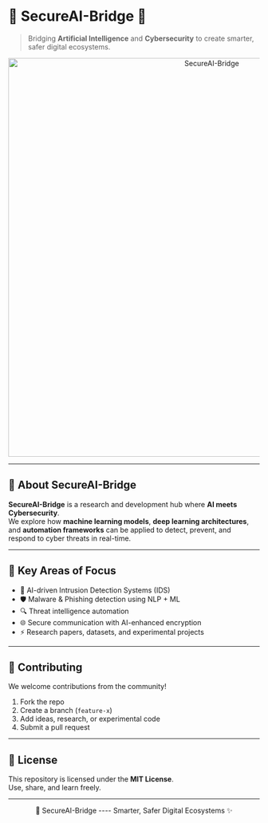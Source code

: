 # 🔐 SecureAI-Bridge 🤖

> Bridging **Artificial Intelligence** and **Cybersecurity** to create smarter, safer digital ecosystems.  

<p align="center">
  <img src="https://raw.githubusercontent.com/CharlesMburuAssets/secureai-bridge-banner/main/banner.gif" alt="SecureAI-Bridge" width="800"/>
</p>

---

## 🚀 About SecureAI-Bridge  
**SecureAI-Bridge** is a research and development hub where **AI meets Cybersecurity**.  
We explore how **machine learning models**, **deep learning architectures**, and **automation frameworks** can be applied to detect, prevent, and respond to cyber threats in real-time.  

---

## 🔹 Key Areas of Focus  
- 🧠 AI-driven Intrusion Detection Systems (IDS)  
- 🛡️ Malware & Phishing detection using NLP + ML  
- 🔍 Threat intelligence automation  
- 🌐 Secure communication with AI-enhanced encryption  
- ⚡ Research papers, datasets, and experimental projects  

---

## 🤝 Contributing  
We welcome contributions from the community!  

1. Fork the repo  
2. Create a branch (`feature-x`)  
3. Add ideas, research, or experimental code  
4. Submit a pull request  

---

## 📜 License  
This repository is licensed under the **MIT License**.  
Use, share, and learn freely.  

---

<p align="center"> 🔐 SecureAI-Bridge ---- Smarter, Safer Digital Ecosystems ✨ </p>
